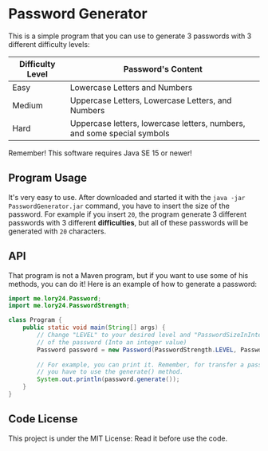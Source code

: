 # Password Generator
This is a simple program that you can use to generate 3 passwords with 3 different difficulty levels:

Difficulty Level | Password's Content
---------------- | ------------------
Easy | Lowercase Letters and Numbers
Medium | Uppercase Letters, Lowercase Letters, and Numbers
Hard | Uppercase letters, lowercase letters, numbers, and some special symbols

Remember! This software requires Java SE 15 or newer!

## Program Usage
It's very easy to use. After downloaded and started it with the `java -jar PasswordGenerator.jar` command,  you have to 
insert the size of the password. For example if you insert `20`, the program generate 3 different passwords with 3 
different **difficulties**, but all of these passwords will be generated with `20` characters.

## API
That program is not a Maven program, but if you want to use some of his methods, you can do it! Here is an example of 
how to generate a password:

```java
import me.lory24.Password;
import me.lory24.PasswordStrength;

class Program {
    public static void main(String[] args) {
        // Change "LEVEL" to your desired level and "PasswordSizeInInteger" with the size
        // of the password (Into an integer value)
        Password password = new Password(PasswordStrength.LEVEL, PasswordSizeInInteger);
        
        // For example, you can print it. Remember, for transfer a password to a string value,
        // you have to use the generate() method.
        System.out.println(password.generate());
    }
}
```

## Code License
This project is under the MIT License: Read it before use the code.
